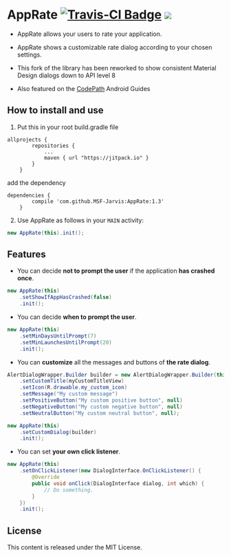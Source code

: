 AppRate	[![Travis-CI Badge](https://travis-ci.org/MSF-Jarvis/AppRate.svg?branch=develop)](https://travis-ci.org/MSF-Jarvis/AppRate) [![](https://jitpack.io/v/MSF-Jarvis/AppRate.svg)](https://jitpack.io/#MSF-Jarvis/AppRate)
=======

* AppRate allows your users to rate your application.

* AppRate shows a customizable rate dialog according to your chosen settings.

* This fork of the library has been reworked to show consistent Material Design dialogs down to API level 8

* Also featured on the [CodePath](https://github.com/codepath/android_guides/wiki/Implementing-a-Rate-Me-Feature) Android Guides


How to install and use
----------------------

1. Put this in your root build.gradle file 
```
allprojects {
		repositories {
			...
			maven { url "https://jitpack.io" }
		}
	}
```

add the dependency

```
dependencies {
		compile 'com.github.MSF-Jarvis:AppRate:1.3'
	}
```

2. Use AppRate as follows in your `MAIN` activity: 

```java
new AppRate(this).init();
```

Features
--------

* You can decide **not to prompt the user** if the application **has crashed once**.

```java
new AppRate(this)
	.setShowIfAppHasCrashed(false)
	.init();
```

* You can decide **when to prompt the user**.

```java
new AppRate(this)
	.setMinDaysUntilPrompt(7)
	.setMinLaunchesUntilPrompt(20)
	.init();
```

* You can **customize** all the messages and buttons of **the rate dialog**.

```java
AlertDialogWrapper.Builder builder = new AlertDialogWrapper.Builder(this)
	.setCustomTitle(myCustomTitleView)
	.setIcon(R.drawable.my_custom_icon)
	.setMessage("My custom message")
	.setPositiveButton("My custom positive button", null)
	.setNegativeButton("My custom negative button", null)
	.setNeutralButton("My custom neutral button", null);

new AppRate(this)
	.setCustomDialog(builder)
	.init();
```

* You can set **your own click listener**.

```java
new AppRate(this)
	.setOnClickListener(new DialogInterface.OnClickListener() {
		@Override
		public void onClick(DialogInterface dialog, int which) {
			// Do something.
		}
	})
	.init();
```

License
-------

This content is released under the MIT License.
